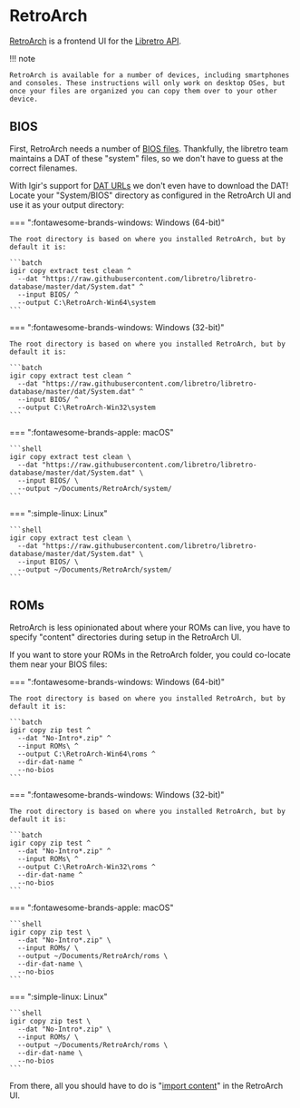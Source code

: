 # RetroArch

[RetroArch](https://www.retroarch.com/) is a frontend UI for the [Libretro API](https://www.libretro.com/).

!!! note

    RetroArch is available for a number of devices, including smartphones and consoles. These instructions will only work on desktop OSes, but once your files are organized you can copy them over to your other device.

## BIOS

First, RetroArch needs a number of [BIOS files](https://docs.libretro.com/library/bios/). Thankfully, the libretro team maintains a DAT of these "system" files, so we don't have to guess at the correct filenames.

With Igir's support for [DAT URLs](../../dats/processing.md#scanning-for-dats) we don't even have to download the DAT! Locate your "System/BIOS" directory as configured in the RetroArch UI and use it as your output directory:

=== ":fontawesome-brands-windows: Windows (64-bit)"

    The root directory is based on where you installed RetroArch, but by default it is:

    ```batch
    igir copy extract test clean ^
      --dat "https://raw.githubusercontent.com/libretro/libretro-database/master/dat/System.dat" ^
      --input BIOS/ ^
      --output C:\RetroArch-Win64\system
    ```

=== ":fontawesome-brands-windows: Windows (32-bit)"

    The root directory is based on where you installed RetroArch, but by default it is:

    ```batch
    igir copy extract test clean ^
      --dat "https://raw.githubusercontent.com/libretro/libretro-database/master/dat/System.dat" ^
      --input BIOS/ ^
      --output C:\RetroArch-Win32\system
    ```

=== ":fontawesome-brands-apple: macOS"

    ```shell
    igir copy extract test clean \
      --dat "https://raw.githubusercontent.com/libretro/libretro-database/master/dat/System.dat" \
      --input BIOS/ \
      --output ~/Documents/RetroArch/system/
    ```

=== ":simple-linux: Linux"

    ```shell
    igir copy extract test clean \
      --dat "https://raw.githubusercontent.com/libretro/libretro-database/master/dat/System.dat" \
      --input BIOS/ \
      --output ~/Documents/RetroArch/system/
    ```

## ROMs

RetroArch is less opinionated about where your ROMs can live, you have to specify "content" directories during setup in the RetroArch UI.

If you want to store your ROMs in the RetroArch folder, you could co-locate them near your BIOS files:

=== ":fontawesome-brands-windows: Windows (64-bit)"

    The root directory is based on where you installed RetroArch, but by default it is:

    ```batch
    igir copy zip test ^
      --dat "No-Intro*.zip" ^
      --input ROMs\ ^
      --output C:\RetroArch-Win64\roms ^
      --dir-dat-name ^
      --no-bios
    ```

=== ":fontawesome-brands-windows: Windows (32-bit)"

    The root directory is based on where you installed RetroArch, but by default it is:

    ```batch
    igir copy zip test ^
      --dat "No-Intro*.zip" ^
      --input ROMs\ ^
      --output C:\RetroArch-Win32\roms ^
      --dir-dat-name ^
      --no-bios
    ```

=== ":fontawesome-brands-apple: macOS"

    ```shell
    igir copy zip test \
      --dat "No-Intro*.zip" \
      --input ROMs/ \
      --output ~/Documents/RetroArch/roms \
      --dir-dat-name \
      --no-bios
    ```

=== ":simple-linux: Linux"

    ```shell
    igir copy zip test \
      --dat "No-Intro*.zip" \
      --input ROMs/ \
      --output ~/Documents/RetroArch/roms \
      --dir-dat-name \
      --no-bios
    ```

From there, all you should have to do is "[import content](https://docs.libretro.com/guides/import-content/)" in the RetroArch UI.
